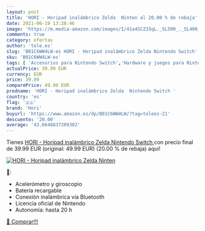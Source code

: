 ```yaml
---
layout: post
title: 'HORI - Horipad inalámbrico Zelda  Ninten al 20.00 % de rebaja'
date: 2021-06-19 13:28:46
image: 'https://m.media-amazon.com/images/I/41a4SCZ33qL._SL500_._SL400_.jpg'
comments: true
category: ofertas
author: 'tole.es'
slug: 'B01C6WW4LW-es HORI - Horipad inalámbrico Zelda Nintendo Switch'
sku: 'B01C6WW4LW-es'
tags: [ 'Accesorios para Nintendo Switch','Hardware y juegos para Nintendo Switch','Mandos para Nintendo Switch','Videojuegos','hori','nintendo', ]
actualPrice: 39.99 EUR
currency: EUR
price: 39.99
comparePrice: 49.99 EUR
prodname: 'HORI - Horipad inalámbrico Zelda  Nintendo Switch '
country: 'es'
flag: '🇪🇸'
brand: 'Hori'
buyurl: 'https://www.amazon.es/dp/B01C6WW4LW/?tag=tolees-21'
descuento: '20.00'
average: '43.6648837209302'
---
```


Tienes [HORI - Horipad inalámbrico Zelda  Nintendo Switch ](https://www.amazon.es/dp/B01C6WW4LW/?tag=tolees-21) con precio final de  39.99 EUR (original: 49.99 EUR) (20.00 %  de rebaja) aqui!

[![HORI - Horipad inalámbrico Zelda  Ninten](https://m.media-amazon.com/images/I/41a4SCZ33qL._SL500_._SL400_.jpg)](https://www.amazon.es/dp/B01C6WW4LW/?tag=tolees-21)

🔎:

- Acelerómetro y giroscopio
- Batería recargable
- Conexión inalámbrica vía Bluetooth
- Licencia oficial de Nintendo
- Autonomía: hasta 20 h

[🛒 Comprar!!!](https://www.amazon.es/dp/B01C6WW4LW/?tag=tolees-21)
